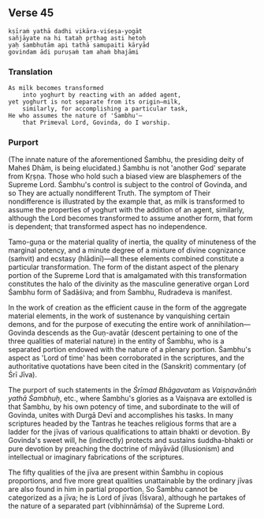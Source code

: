 ## Verse 45

    kṣīraṁ yathā dadhi vikāra-viśeṣa-yogāt
    sañjāyate na hi tataḥ pṛthag asti hetoḥ
    yaḥ śambhutām api tathā samupaiti kāryād
    govindam ādi puruṣaṁ tam ahaṁ bhajāmi

### Translation

    As milk becomes transformed
        into yoghurt by reacting with an added agent,
    yet yoghurt is not separate from its origin—milk,
        similarly, for accomplishing a particular task,
    He who assumes the nature of 'Śambhu'—
        that Primeval Lord, Govinda, do I worship.

### Purport

(The innate nature of the aforementioned Śambhu, the presiding deity of Maheś Dhām, is being elucidated.) Śambhu is not 'another God' separate from Kṛṣṇa. Those who hold such a biased view are blasphemers of the Supreme Lord. Śambhu's control is subject to the control of Govinda, and so They are actually nondifferent Truth. The symptom of Their nondifference is illustrated by the example that, as milk is transformed to assume the properties of yoghurt with the addition of an agent, similarly, although the Lord becomes transformed to assume another form, that form is dependent; that transformed aspect has no independence.

 Tamo-guṇa or the material quality of inertia, the quality of minuteness of the marginal potency, and a minute degree of a mixture of divine cognizance (saṁvit) and ecstasy (hlādinī)—all these elements combined constitute a particular transformation. The form of the distant aspect of the plenary portion of the Supreme Lord that is amalgamated with this transformation constitutes the halo of the divinity as the masculine generative organ Lord Śambhu form of Sadāśiva; and from Śambhu, Rudradeva is manifest.

In the work of creation as the efficient cause in the form of the aggregate material elements, in the work of sustenance by vanquishing certain demons, and for the purpose of executing the entire work of annihilation— Govinda descends as the Guṇ-avatār (descent pertaining to one of the three qualities of material nature) in the entity of Śambhu, who is a separated portion endowed with the nature of a plenary portion. Śambhu's aspect as 'Lord of time' has been corroborated in the scriptures, and the authoritative quotations have been cited in the (Sanskrit) commentary (of Śrī Jīva).

The purport of such statements in the *Śrīmad Bhāgavatam* as *Vaiṣṇavānāṁ yathā Śambhuḥ*, etc., where Śambhu's glories as a Vaiṣṇava are extolled is that Śambhu, by his own potency of time, and subordinate to the will of Govinda, unites with Durgā Devī and accomplishes his tasks. In many scriptures headed by the Tantras he teaches religious forms that are a ladder for the jīvas of various qualifications to attain bhakti or devotion. By Govinda's sweet will, he (indirectly) protects and sustains śuddha-bhakti or pure devotion by preaching the doctrine of māyāvād (illusionism) and intellectual or imaginary fabrications of the scriptures.

The fifty qualities of the jīva are present within Śambhu in copious proportions, and five more great qualities unattainable by the ordinary jīvas are also found in him in partial proportion. So Śambhu cannot be categorized as a jīva; he is Lord of jīvas (Īśvara), although he partakes of the nature of a separated part (vibhinnāṁśa) of the Supreme Lord.
